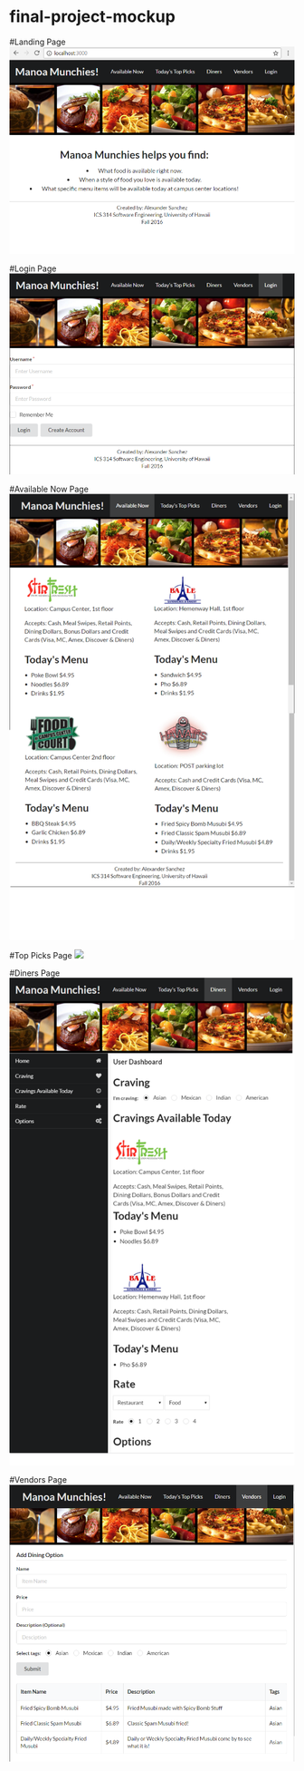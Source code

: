 # final-project-mockup

#Landing Page
![](https://github.com/amsanchez93/final-project-mockup/blob/master/doc/Landing%20Page.png)

#Login Page
![](https://github.com/amsanchez93/final-project-mockup/blob/master/doc/Login%20Page.png)

#Available Now Page
![](https://github.com/amsanchez93/final-project-mockup/blob/master/doc/Available%20Now%20Page.png)

#Top Picks Page
![](https://github.com/amsanchez93/final-project-mockup/blob/master/doc/Today%20Pick%20Page.png)

#Diners Page
![](https://github.com/amsanchez93/final-project-mockup/blob/master/doc/Diners%20Page.png)

#Vendors Page
![](https://github.com/amsanchez93/final-project-mockup/blob/master/doc/Vendors%20Page.png)
